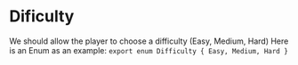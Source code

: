 # Dificulty
We should allow the player to choose a difficulty (Easy, Medium, Hard)
Here is an Enum as an example:
`
export enum Difficulty {
    Easy,
    Medium,
    Hard
}
`
